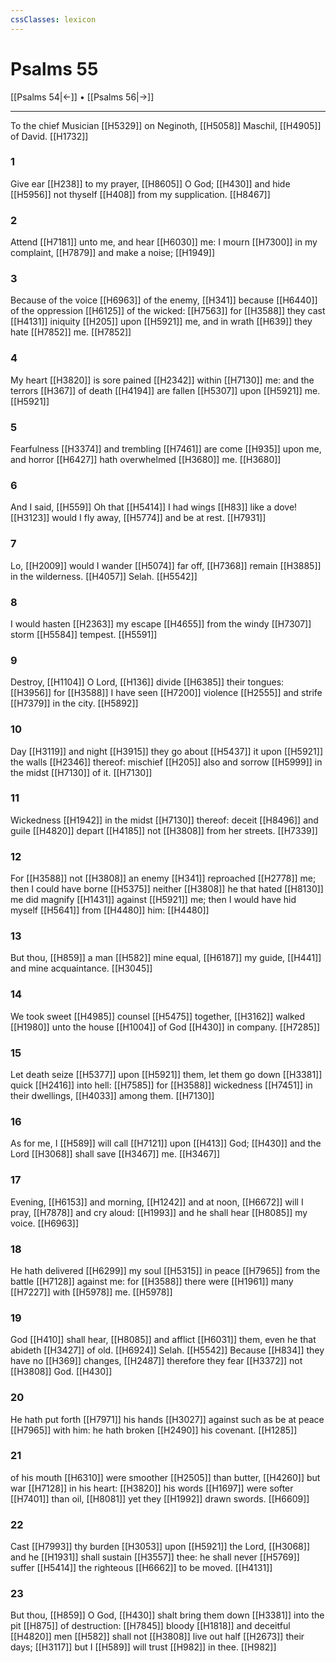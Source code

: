 ```yaml
---
cssClasses: lexicon
---
```

# Psalms 55

[[Psalms 54|←]] • [[Psalms 56|→]]

---

To the chief Musician [[H5329]] on Neginoth, [[H5058]] Maschil, [[H4905]] of David. [[H1732]]

### 1
Give ear [[H238]] to my prayer, [[H8605]] O God; [[H430]] and hide [[H5956]] not thyself [[H408]] from my supplication. [[H8467]]

### 2
Attend [[H7181]] unto me, and hear [[H6030]] me: I mourn [[H7300]] in my complaint, [[H7879]] and make a noise; [[H1949]]

### 3
Because of the voice [[H6963]] of the enemy, [[H341]] because [[H6440]] of the oppression [[H6125]] of the wicked: [[H7563]] for [[H3588]] they cast [[H4131]] iniquity [[H205]] upon [[H5921]] me, and in wrath [[H639]] they hate [[H7852]] me. [[H7852]]

### 4
My heart [[H3820]] is sore pained [[H2342]] within [[H7130]] me: and the terrors [[H367]] of death [[H4194]] are fallen [[H5307]] upon [[H5921]] me. [[H5921]]

### 5
Fearfulness [[H3374]] and trembling [[H7461]] are come [[H935]] upon me, and horror [[H6427]] hath overwhelmed [[H3680]] me. [[H3680]]

### 6
And I said, [[H559]] Oh that [[H5414]] I had wings [[H83]] like a dove! [[H3123]] would I fly away, [[H5774]] and be at rest. [[H7931]]

### 7
Lo, [[H2009]] would I wander [[H5074]] far off, [[H7368]] remain [[H3885]] in the wilderness. [[H4057]] Selah. [[H5542]]

### 8
I would hasten [[H2363]] my escape [[H4655]] from the windy [[H7307]] storm [[H5584]] tempest. [[H5591]]

### 9
Destroy, [[H1104]] O Lord, [[H136]] divide [[H6385]] their tongues: [[H3956]] for [[H3588]] I have seen [[H7200]] violence [[H2555]] and strife [[H7379]] in the city. [[H5892]]

### 10
Day [[H3119]] and night [[H3915]] they go about [[H5437]] it upon [[H5921]] the walls [[H2346]] thereof: mischief [[H205]] also and sorrow [[H5999]] in the midst [[H7130]] of it. [[H7130]]

### 11
Wickedness [[H1942]] in the midst [[H7130]] thereof: deceit [[H8496]] and guile [[H4820]] depart [[H4185]] not [[H3808]] from her streets. [[H7339]]

### 12
For [[H3588]] not [[H3808]] an enemy [[H341]] reproached [[H2778]] me; then I could have borne [[H5375]] neither [[H3808]] he that hated [[H8130]] me did magnify [[H1431]] against [[H5921]] me; then I would have hid myself [[H5641]] from [[H4480]] him: [[H4480]]

### 13
But thou, [[H859]] a man [[H582]] mine equal, [[H6187]] my guide, [[H441]] and mine acquaintance. [[H3045]]

### 14
We took sweet [[H4985]] counsel [[H5475]] together, [[H3162]] walked [[H1980]] unto the house [[H1004]] of God [[H430]] in company. [[H7285]]

### 15
Let death seize [[H5377]] upon [[H5921]] them, let them go down [[H3381]] quick [[H2416]] into hell: [[H7585]] for [[H3588]] wickedness [[H7451]] in their dwellings, [[H4033]] among them. [[H7130]]

### 16
As for me, I [[H589]] will call [[H7121]] upon [[H413]] God; [[H430]] and the Lord [[H3068]] shall save [[H3467]] me. [[H3467]]

### 17
Evening, [[H6153]] and morning, [[H1242]] and at noon, [[H6672]] will I pray, [[H7878]] and cry aloud: [[H1993]] and he shall hear [[H8085]] my voice. [[H6963]]

### 18
He hath delivered [[H6299]] my soul [[H5315]] in peace [[H7965]] from the battle [[H7128]] against me: for [[H3588]] there were [[H1961]] many [[H7227]] with [[H5978]] me. [[H5978]]

### 19
God [[H410]] shall hear, [[H8085]] and afflict [[H6031]] them, even he that abideth [[H3427]] of old. [[H6924]] Selah. [[H5542]] Because [[H834]] they have no [[H369]] changes, [[H2487]] therefore they fear [[H3372]] not [[H3808]] God. [[H430]]

### 20
He hath put forth [[H7971]] his hands [[H3027]] against such as be at peace [[H7965]] with him: he hath broken [[H2490]] his covenant. [[H1285]]

### 21
of his mouth [[H6310]] were smoother [[H2505]] than butter, [[H4260]] but war [[H7128]] in his heart: [[H3820]] his words [[H1697]] were softer [[H7401]] than oil, [[H8081]] yet they [[H1992]] drawn swords. [[H6609]]

### 22
Cast [[H7993]] thy burden [[H3053]] upon [[H5921]] the Lord, [[H3068]] and he [[H1931]] shall sustain [[H3557]] thee: he shall never [[H5769]] suffer [[H5414]] the righteous [[H6662]] to be moved. [[H4131]]

### 23
But thou, [[H859]] O God, [[H430]] shalt bring them down [[H3381]] into the pit [[H875]] of destruction: [[H7845]] bloody [[H1818]] and deceitful [[H4820]] men [[H582]] shall not [[H3808]] live out half [[H2673]] their days; [[H3117]] but I [[H589]] will trust [[H982]] in thee. [[H982]]